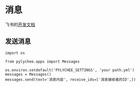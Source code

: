 # 消息

   飞书的[开发文档](https://open.feishu.cn/document/uAjLw4CM/ukTMukTMukTM/reference/im-v1/introduction)

## 发送消息
    
    import os
    
    from pylychee.apps import Messages
    
    os.environ.setdefault('PYLYCHEE_SETTINGS', 'your path.yml')
    messages = Messages()
    messages.send(text='消息内容', receive_ids=['消息接收者的ID',])

